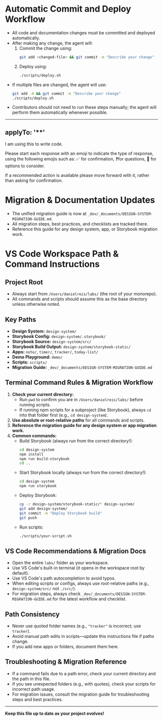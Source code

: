 # Automatic Commit and Deploy Workflow

- All code and documentation changes must be committed and deployed automatically.
- After making any change, the agent will:
  1. Commit the change using:
     ```sh
     git add <changed-file> && git commit -m "Describe your change"
     ```
  2. Deploy using:
     ```sh
     ./scripts/deploy.sh
     ```
- If multiple files are changed, the agent will use:
  ```sh
  git add -A && git commit -m "Describe your change"
  ./scripts/deploy.sh
  ```
- Contributors should not need to run these steps manually; the agent will perform them automatically whenever possible.

---
applyTo: '**'
---

I am using this to write code.

Please start each response with an emoji to indicate the type of response, using the following emojis such as:
✅ for confirmation, ❓for questions, 💬 for options to consider.

If a recommended action is available please move forward with it, rather than asking for confirmation.


# Migration & Documentation Updates
- The unified migration guide is now at `_dev/_documents/DESIGN-SYSTEM-MIGRATION-GUIDE.md`.
- All migration steps, best practices, and checklists are tracked there.
- Reference this guide for any design system, app, or Storybook migration work.


# VS Code Workspace Path & Command Instructions

## Project Root
- Always start from `/Users/danielreis/labs/` (the root of your monorepo).
- All commands and scripts should assume this as the base directory unless otherwise noted.


## Key Paths
- **Design System:** `design-system/`
- **Storybook Config:** `design-system/.storybook/`
- **Storybook Source:** `design-system/src/`
- **Storybook Build Output:** `design-system/storybook-static/`
- **Apps:** `note/`, `timer/`, `tracker/`, `today-list/`
- **Demo Playground:** `demo/`
- **Scripts:** `scripts/`
- **Migration Guide:** `_dev/_documents/DESIGN-SYSTEM-MIGRATION-GUIDE.md`


## Terminal Command Rules & Migration Workflow
1. **Check your current directory:**
   - Run `pwd` to confirm you are in `/Users/danielreis/labs/` before running scripts.
   - If running npm scripts for a subproject (like Storybook), always `cd` into that folder first (e.g., `cd design-system`).
2. **Use absolute or root-relative paths** for all commands and scripts.
3. **Reference the migration guide for any design system or app migration work.**
4. **Common commands:**
   - Build Storybook (always run from the correct directory!):
     ```sh
     cd design-system
     npm install
     npm run build-storybook
     cd ..
     ```
   - Start Storybook locally (always run from the correct directory!):
     ```sh
     cd design-system
     npm run storybook
     ```
   - Deploy Storybook:
     ```sh
     cp -r design-system/storybook-static/* design-system/
     git add design-system/
     git commit -m "Deploy Storybook build"
     git push
     ```
   - Run scripts:
     ```sh
     ./scripts/your-script.sh
     ```

## VS Code Recommendations & Migration Docs
- Open the entire `labs/` folder as your workspace.
- Use VS Code's built-in terminal (it opens in the workspace root by default).
- Use VS Code's path autocompletion to avoid typos.
- When editing scripts or configs, always use root-relative paths (e.g., `design-system/src/` not `./src/`).
- For migration steps, always check `_dev/_documents/DESIGN-SYSTEM-MIGRATION-GUIDE.md` for the latest workflow and checklist.

## Path Consistency
- Never use quoted folder names (e.g., `"tracker"` is incorrect; use `tracker`).
- Avoid manual path edits in scripts—update this instructions file if paths change.
- If you add new apps or folders, document them here.

## Troubleshooting & Migration Reference
- If a command fails due to a path error, check your current directory and the path in this file.
- If you see unexpected folders (e.g., with quotes), check your scripts for incorrect path usage.
- For migration issues, consult the migration guide for troubleshooting steps and best practices.

---

**Keep this file up to date as your project evolves!**

